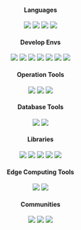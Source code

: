 <div align='center'>
	<h4>
        Languages
    </h4>
    <img src="https://img.shields.io/badge/Python-3776AB?style=flat-square&logo=python&logoColor=white"/>
    <img src="https://img.shields.io/badge/Java-007396?style=flat-square&logo=Java&logoColor=white"/>
    <img src="https://img.shields.io/badge/CSharp-239120?style=flat-square&logo=c sharp&logoColor=white"/>
    <img src="https://img.shields.io/badge/R-276DC3?style=flat-square&logo=R&logoColor=white"/>
</div>

<div align='center'>
	<h4>
        Develop Envs
    </h4>
    <img src="https://img.shields.io/badge/VSCODE-007ACC?style=flat-square&logo=Visual Studio Code&logoColor=white"/>
    <img src="https://img.shields.io/badge/Git-F05032?style=flat-square&logo=Git&logoColor=white"/>
    <img src="https://img.shields.io/badge/Github-181717?style=flat-square&logo=GitHub&logoColor=white"/>
    <img src="https://img.shields.io/badge/Teams-6264A7?style=flat-square&logo=Microsoft Teams&logoColor=white"/>
    <img src="https://img.shields.io/badge/Sharepoint-0078D4?style=flat-square&logo=Microsoft SharePoint&logoColor=white"/>
    <img src="https://img.shields.io/badge/WSL-4D4D4D?style=flat-square&logo=Windows Terminal&logoColor=white"/>
    <img src="https://img.shields.io/badge/ubuntu-E95420?style=flat-square&logo=Ubuntu&logoColor=white"/>
</div>

<div align='center'>
	<h4>
        Operation Tools
    </h4>
    <img src="https://img.shields.io/badge/Docker-2496ED?style=flat-square&logo=Docker&logoColor=white"/>
    <img src="https://img.shields.io/badge/Kubernetes-326CE5?style=flat-square&logo=Kubernetes&logoColor=white"/>
    <img src="https://img.shields.io/badge/AWS EC2-232F3E?style=flat-square&logo=Amazon AWS&logoColor=white"/>
</div>

<div align='center'>
	<h4>
        Database Tools
    </h4>
    <img src="https://img.shields.io/badge/MySQL-4479A1?style=flat-square&logo=MySQL&logoColor=white"/>
    <img src="https://img.shields.io/badge/Apache Spark-E25A1C?style=flat-square&logo=Apache Spark&logoColor=white"/>
</div>

<div align='center'>
	<h4>
        Libraries
    </h4>
    <img src="https://img.shields.io/badge/Pytorch-EE4C2C?style=flat-square&logo=Pytorch&logoColor=white"/>
    <img src="https://img.shields.io/badge/Keras-D00000?style=flat-square&logo=Keras&logoColor=white"/>
    <img src="https://img.shields.io/badge/ScikitLearn-F7931E?style=flat-square&logo=scikit-learn&logoColor=white"/>
    <img src="https://img.shields.io/badge/Jupyter-F37626?style=flat-square&logo=Jupyter&logoColor=white"/>
    <img src="https://img.shields.io/badge/Numpy-013243?style=flat-square&logo=Numpy&logoColor=white"/>
</div>

<div align='center'>
	<h4>
        Edge Computing Tools
    </h4>
    <img src="https://img.shields.io/badge/Nvidia Jetson-76B900?style=flat-square&logo=Nvidia&logoColor=white"/>
    <img src="https://img.shields.io/badge/ZED-0f0f11?style=flat-square&logo=&logoColor=white"/>
</div>

<div align='center'>
	<h4>
        Communities
    </h4>
    <a href="https://velog.io/@devSeungGwan"><img src="https://img.shields.io/badge/velog-1DBF73?style=flat-square&logo=Vimeo&logoColor=white"/></a>
    <a href="https://www.rocketpunch.com/@devSeungGwan"><img src="https://img.shields.io/badge/Rocket Punch-4d62fe?style=flat-square&logo=&logoColor=white"/></a>
    <a href="https://solved.ac/profile/gtr7852"><img src="https://img.shields.io/badge/solved.ac-17ce3a?style=flat-square&logo=&logoColor=white"/></a>
</div>

